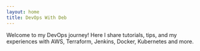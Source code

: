 ```yaml
---
layout: home
title: DevOps With Deb
---
```


Welcome to my DevOps journey! Here I share tutorials, tips, and my experiences with AWS, Terraform, Jenkins, Docker, Kubernetes and more.